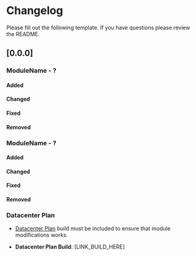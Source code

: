 # Changelog

Please fill out the following template. If you have questions please review the README.

## [0.0.0]

### ModuleName - ?
#### Added
#### Changed
#### Fixed
#### Removed

### ModuleName - ?
#### Added
#### Changed
#### Fixed
#### Removed

### Datacenter Plan

- [Datacenter Plan](https://git.t3.daimlertruck.com/CSG-NA/platform-datacenter/actions/workflows/datacenter-plan.yaml) build must be included to ensure that module modifications works.

- **Datacenter Plan Build**: [LINK_BUILD_HERE]